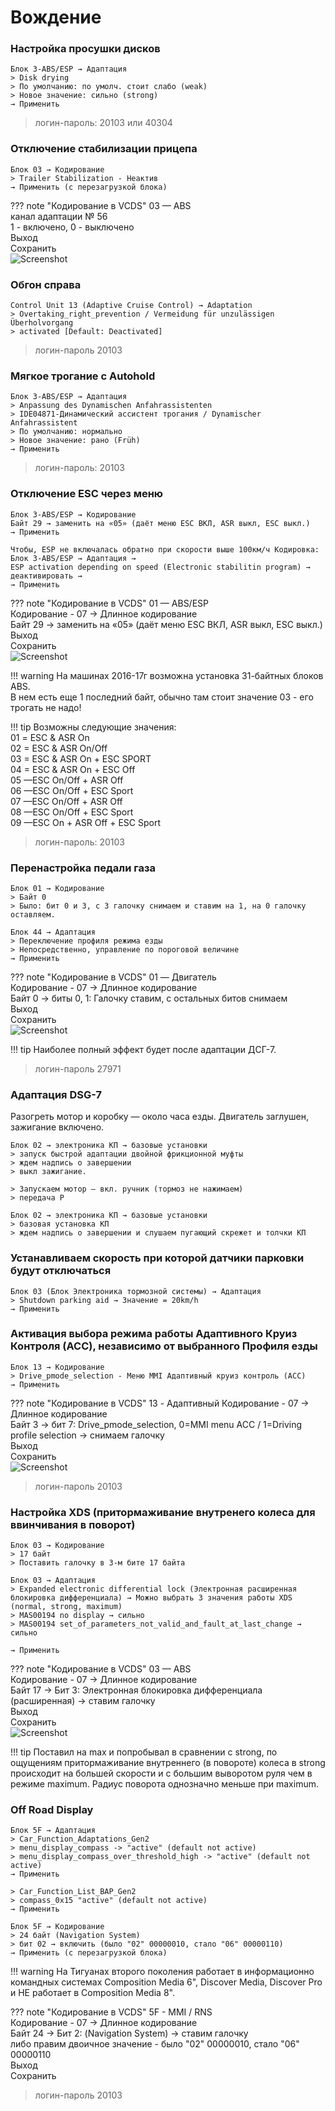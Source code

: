 # Вождение

### Настройка просушки дисков

    Блок 3-ABS/ESP → Адаптация
	> Disk drying
	> По умолчанию: по умолч. стоит слабо (weak)
	> Новое значение: сильно (strong)
	→ Применить
	
> логин-пароль: 20103 или 40304

### Отключение стабилизации прицепа

	Блок 03 → Кодирование
	> Trailer Stabilization - Неактив
	→ Применить (с перезагрузкой блока)
	
??? note "Кодирование в VCDS"
    03 — ABS  
    канал адаптации № 56  
    1 - включено, 0 - выключено   
    Выход   
    Сохранить   
    ![Screenshot](../images/staging.jpg)

### Обгон справа

    Control Unit 13 (Adaptive Cruise Control) → Adaptation 
    > Overtaking_right_prevention / Vermeidung für unzulässigen Überholvorgang
    > activated [Default: Deactivated]
    
> логин-пароль 20103

### Мягкое трогание с Autohold

	Блок 3-ABS/ESP → Адаптация
	> Anpassung des Dynamischen Anfahrassistenten
	> IDE04871-Динамический ассистент трогания / Dynamischer Anfahrassistent
	> По умолчанию: нормально
	> Новое значение: рано (Früh)
	→ Применить
	
> логин-пароль: 20103

### Отключение ESC через меню

    Блок 3-ABS/ESP → Кодирование
    Байт 29 → заменить на «05» (даёт меню ESC ВКЛ, ASR выкл, ESC выкл.) 
    → Применить

    Чтобы, ESP не включалась обратно при скорости выше 100км/ч Кодировка: 
    Блок 3-ABS/ESP → Адаптация → 
    ESP activation depending on speed (Electronic stabilitin program) → деактивировать → 
    → Применить
    
??? note "Кодирование в VCDS"
    01 — ABS/ESP  
    Кодирование - 07 → Длинное кодирование  
    Байт 29 → заменить на «05» (даёт меню ESC ВКЛ, ASR выкл, ESC выкл.)  
    Выход   
    Сохранить   
    ![Screenshot](../images/esc.png)
    
!!! warning
    На машинах 2016-17г возможна установка 31-байтных блоков ABS.  
    В нем есть еще 1 последний байт, обычно там стоит значение 03 - его трогать не надо!
    
!!! tip
    Возможны следующие значения:  
    01 = ESC & ASR On  
    02 = ESC & ASR On/Off  
    03 = ESC & ASR On + ESC SPORT  
    04 = ESC & ASR On + ESC Off  
    05 —ESC On/Off + ASR Off  
    06 —ESC On/Off + ESC Sport  
    07 —ESC On/Off + ASR Off  
    08 —ESC On/Off + ESC Sport  
    09 —ESC On + ASR Off + ESC Sport  
    
> логин-пароль: 20103

### Перенастройка педали газа

    Блок 01 → Кодирование
    > Байт 0  
    > Было: бит 0 и 3, с 3 галочку снимаем и ставим на 1, на 0 галочку оставляем.
    
    Блок 44 → Адаптация
    > Переключение профиля режима езды
	> Непосредственно, управление по пороговой величине
	→ Применить

??? note "Кодирование в VCDS"
    01 — Двигатель  
    Кодирование - 07 → Длинное кодирование  
    Байт 0 → биты 0, 1: Галочку ставим, с остальных битов снимаем  
    Выход   
    Сохранить   
    ![Screenshot](../images/pedal.png)

!!! tip
    Наиболее полный эффект будет после адаптации ДСГ-7.
   
> логин-пароль 27971

### Адаптация DSG-7

Разогреть мотор и коробку — около часа езды. Двигатель заглушен, зажигание включено. 

    Блок 02 → электроника КП → базовые установки 
    > запуск быстрой адаптации двойной фрикционной муфты 
    > ждем надпись о завершении 
    > выкл зажигание.
    
    > Запускаем мотор — вкл. ручник (тормоз не нажимаем)
    > передача P 
    
    Блок 02 → электроника КП → базовые установки 
    > базовая установка КП 
    > ждем надпись о завершении и слушаем пугающий скрежет и толчки КП

### Устанавливаем скорость при которой датчики парковки будут отключаться

	Блок 03 (Блок Электроника тормозной системы) → Адаптация
	> Shutdown parking aid → Значение = 20km/h
	→ Применить

### Активация выбора режима работы Адаптивного Круиз Контроля (АСС), независимо от выбранного Профиля езды

    Блок 13 → Кодирование
    > Drive_pmode_selection - Меню MMI Адаптивный круиз контроль (ACC)
    → Применить
    
??? note "Кодирование в VCDS"
    13 - Адаптивный
    Кодирование - 07 → Длинное кодирование  
    Байт 3 → бит 7: Drive_pmode_selection, 0=MMI menu ACC / 1=Driving profile selection → снимаем галочку  
    Выход    
    Сохранить   
    ![Screenshot](../images/acc.jpg)

> логин-пароль 20103 

### Настройка XDS (притормаживание внутренего колеса для ввинчивания в поворот)

    Блок 03 → Кодирование
    > 17 байт 
    > Поставить галочку в 3-м бите 17 байта
    
    Блок 03 → Адаптация
    > Expanded electronic differential lock (Электронная расширенная блокировка дифференциала) → Можно выбрать 3 значения работы XDS (normal, strong, maximum)
    > MAS00194 no display → сильно
    > MAS00194 set_of_parameters_not_valid_and_fault_at_last_change → сильно
    
    → Применить
    
??? note "Кодирование в VCDS"
    03 — ABS  
    Кодирование - 07 → Длинное кодирование  
    Байт 17 → Бит 3: Электронная блокировка дифференциала (расширенная) → ставим галочку   
    Выход  
    Сохранить  
    ![Screenshot](../images/xds1.gif)
    
!!! tip
    Поставил на max и попробывал в сравнении с strong, по ощущениям притормаживание внутреннего (в повороте) колеса в strong происходит на большей скорости и с большим выворотом руля чем в режиме maximum. 
    Радиус поворота однозначно меньше при maximum.
    
### Off Road Display

    Блок 5F → Адаптация
    > Car_Function_Adaptations_Gen2
    > menu_display_compass -> "active" (default not active)
    > menu_display_compass_over_threshold_high -> "active" (default not active) 
    → Применить  
    
    > Car_Function_List_BAP_Gen2
    > compass_0x15 "active" (default not active)
    → Применить 
    
    Блок 5F → Кодирование
    > 24 байт (Navigation System)
    > бит 02 → включить (было "02" 00000010, стало "06" 00000110)
    → Применить (с перезагрузкой блока)
    
!!! warning
    На Тигуанах второго поколения работает в информационно командных системах Composition Media 6", Discover Media, Discover Pro и НЕ работает в Composition Media 8".

??? note "Кодирование в VCDS"
    5F - MMI / RNS  
    Кодирование - 07 → Длинное кодирование  
    Байт 24 → Бит 2: (Navigation System) → ставим галочку  
    либо правим двоичное значение - было "02" 00000010, стало "06" 00000110  
    Выход  
    Сохранить  
    
> логин-пароль 20103